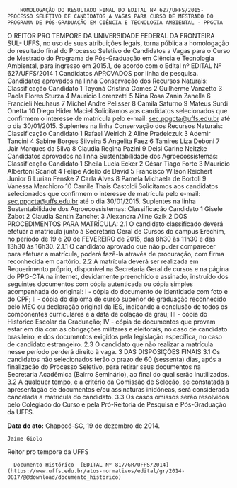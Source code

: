         HOMOLOGAÇÃO DO RESULTADO FINAL DO EDITAL Nº 627/UFFS/2015- PROCESSO SELETIVO DE CANDIDATOS A VAGAS PARA CURSO DE MESTRADO DO PROGRAMA DE PÓS-GRADUAÇÃO EM CIÊNCIA E TECNOLOGIA AMBIENTAL - PPGCTA  

O REITOR PRO TEMPORE DA UNIVERSIDADE FEDERAL DA FRONTEIRA SUL- UFFS, no uso de suas atribuições legais, torna pública a homologação do resultado final do Processo Seletivo de Candidatos a Vagas para o Curso de Mestrado do Programa de Pós-Graduação em Ciência e Tecnologia Ambiental, para ingresso em 2015.1, de acordo com o Edital nº EDITAL Nº 627/UFFS/2014 1 Candidatos APROVADOS por linha de pesquisa. Candidatos aprovados na linha Conservação dos Recursos Naturais: Classificação Candidato 1 Tayoná Cristina Gomes 2 Guilherme Vanzetto 3 Paola Flores Sturza 4 Mauricio Lorenzetti 5 Nina Rosa Zanin Zanella 6 Francieli Neuhaus 7 Michel Andre Pelisser 8 Camila Saturno 9 Mateus Surdi Onetta 10 Diego Hider Maciel Solicitamos aos candidatos selecionados que confirmem o interesse de matrícula pelo e-mail: sec.ppgcta@uffs.edu.br até o dia 30/01/2015. Suplentes na linha Conservação dos Recursos Naturais: Classificação Candidato 1 Rafael Weirich 2 Aline Pradeiczuk 3 Ademir Tancini 4 Sabine Borges Silveira 5 Angelita Faez 6 Tamires Liza Deboni 7 Jair Marques da Silva 8 Claudia Regina Pazini 9 Deisi Carine Neitzke Candidatos aprovados na linha Sustentabilidade dos Agroecossistemas: Classificação Candidato 1 Sheila Lucia Ecker 2 César Tiago Forte 3 Mauricio Albertoni Scariot 4 Felipe Adelio de David 5 Francisco Wilson Reichert Junior 6 Lurian Fenske 7 Carla Alves 8 Pamela Michaela de Bortoli 9 Vanessa Marchioro 10 Camile Thais Castoldi Solicitamos aos candidatos selecionados que confirmem o interesse de matrícula pelo e-mail: sec.ppgcta@uffs.edu.br até o dia 30/01/2015. Suplentes na linha Sustentabilidade dos Agroecossistemas: Classificação Candidato 1 Gisele Zabot 2 Claudia Santin Zanchet 3 Alexandra Aline Gzik 2 DOS PROCEDIMENTOS PARA MATRÍCULA: 2.1 O candidato classificado deverá efetuar a matrícula junto à Secretaria Geral de Cursos do campus Erechim, no período de 19 e 20 de FEVEREIRO de 2015, das 8h30 às 11h30 e das 13h30 às 16h30. 2.1.1 O candidato aprovado que não puder comparecer para efetuar a matrícula, poderá fazê-la através de procuração, com firma reconhecida em cartório. 2.2 A matrícula deverá ser realizada em Requerimento próprio, disponível na Secretaria Geral de cursos e na página do PPG-CTA na internet, devidamente preenchido e assinado, instruído dos seguintes documentos com cópia autenticada ou cópia simples acompanhada do original: I - cópia do documento de identidade com foto e do CPF; II - cópia do diploma de curso superior de graduação reconhecido pelo MEC ou declaração original da IES, indicando a conclusão de todos os componentes curriculares e a data de colação de grau; III - cópia do Histórico Escolar da Graduação; IV - cópia de documentos que provam estar em dia com as obrigações militares e eleitorais, no caso de candidato brasileiro, e dos documentos exigidos pela legislação específica, no caso de candidato estrangeiro. 2.3 O candidato que não realizar a matrícula nesse período perderá direito à vaga. 3 DAS DISPOSIÇÕES FINAIS 3.1 Os candidatos não selecionados terão o prazo de 60 (sessenta) dias, após a finalização do Processo Seletivo, para retirar seus documentos na Secretaria Acadêmica (Bairro Seminário), ao final do qual serão inutilizados. 3.2 A qualquer tempo, e a critério da Comissão de Seleção, se constatada a apresentação de documentos e/ou assinaturas inidôneas, será considerada cancelada a matrícula do candidato. 3.3 Os casos omissos serão resolvidos pelo Colegiado do Curso e pela Pró-Reitoria de Pesquisa e Pós-Graduação da UFFS.

   **Data do ato:** Chapecó-SC, 19 de dezembro de 2014.   
 

    Jaime Giolo   
 Reitor pro tempore da UFFS 

      Documento Histórico  [EDITAL Nº 817/GR/UFFS/2014](https://www.uffs.edu.br/atos-normativos/edital/gr/2014-0817/@@download/documento_historico)     
      